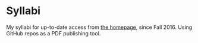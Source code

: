 # Syllabi

My syllabi for up-to-date access from [the homepage](http://faculty.virginia.edu/petrov/), since Fall 2016. Using GitHub repos as a PDF publishing tool.


